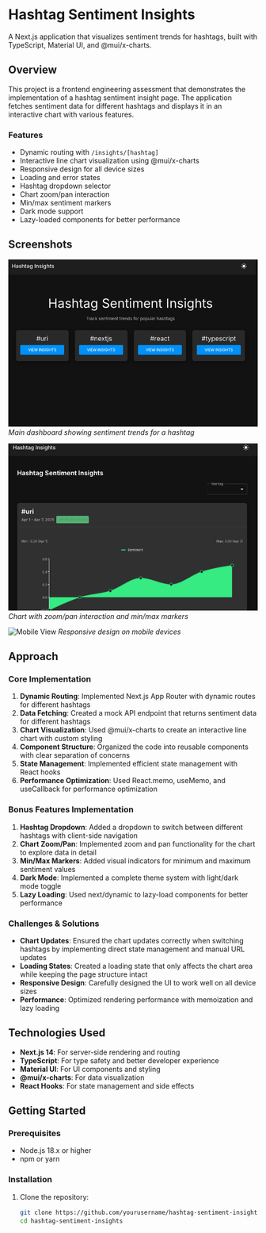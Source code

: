# Hashtag Sentiment Insights

A Next.js application that visualizes sentiment trends for hashtags, built with TypeScript, Material UI, and @mui/x-charts.

## Overview

This project is a frontend engineering assessment that demonstrates the implementation of a hashtag sentiment insight page. The application fetches sentiment data for different hashtags and displays it in an interactive chart with various features.

### Features

- Dynamic routing with `/insights/[hashtag]`
- Interactive line chart visualization using @mui/x-charts
- Responsive design for all device sizes
- Loading and error states
- Hashtag dropdown selector
- Chart zoom/pan interaction
- Min/max sentiment markers
- Dark mode support
- Lazy-loaded components for better performance

## Screenshots

![Dashboard Overview](screenshots/dashboard.png)
*Main dashboard showing sentiment trends for a hashtag*

![Chart Interaction](screenshots/chart-interaction.png)
*Chart with zoom/pan interaction and min/max markers*

![Mobile View](screenshots/mobile.png)
*Responsive design on mobile devices*

## Approach

### Core Implementation

1. **Dynamic Routing**: Implemented Next.js App Router with dynamic routes for different hashtags
2. **Data Fetching**: Created a mock API endpoint that returns sentiment data for different hashtags
3. **Chart Visualization**: Used @mui/x-charts to create an interactive line chart with custom styling
4. **Component Structure**: Organized the code into reusable components with clear separation of concerns
5. **State Management**: Implemented efficient state management with React hooks
6. **Performance Optimization**: Used React.memo, useMemo, and useCallback for performance optimization

### Bonus Features Implementation

1. **Hashtag Dropdown**: Added a dropdown to switch between different hashtags with client-side navigation
2. **Chart Zoom/Pan**: Implemented zoom and pan functionality for the chart to explore data in detail
3. **Min/Max Markers**: Added visual indicators for minimum and maximum sentiment values
4. **Dark Mode**: Implemented a complete theme system with light/dark mode toggle
5. **Lazy Loading**: Used next/dynamic to lazy-load components for better performance

### Challenges & Solutions

- **Chart Updates**: Ensured the chart updates correctly when switching hashtags by implementing direct state management and manual URL updates
- **Loading States**: Created a loading state that only affects the chart area while keeping the page structure intact
- **Responsive Design**: Carefully designed the UI to work well on all device sizes
- **Performance**: Optimized rendering performance with memoization and lazy loading

## Technologies Used

- **Next.js 14**: For server-side rendering and routing
- **TypeScript**: For type safety and better developer experience
- **Material UI**: For UI components and styling
- **@mui/x-charts**: For data visualization
- **React Hooks**: For state management and side effects

## Getting Started

### Prerequisites

- Node.js 18.x or higher
- npm or yarn

### Installation

1. Clone the repository:
   ```bash
   git clone https://github.com/yourusername/hashtag-sentiment-insights.git
   cd hashtag-sentiment-insights